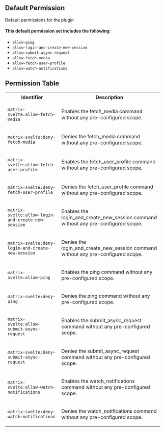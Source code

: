 ## Default Permission

Default permissions for the plugin

#### This default permission set includes the following:

- `allow-ping`
- `allow-login-and-create-new-session`
- `allow-submit-async-request`
- `allow-fetch-media`
- `allow-fetch-user-profile`
- `allow-watch-notifications`

## Permission Table

<table>
<tr>
<th>Identifier</th>
<th>Description</th>
</tr>

<tr>
<td>

`matrix-svelte:allow-fetch-media`

</td>
<td>

Enables the fetch_media command without any pre-configured scope.

</td>
</tr>

<tr>
<td>

`matrix-svelte:deny-fetch-media`

</td>
<td>

Denies the fetch_media command without any pre-configured scope.

</td>
</tr>

<tr>
<td>

`matrix-svelte:allow-fetch-user-profile`

</td>
<td>

Enables the fetch_user_profile command without any pre-configured scope.

</td>
</tr>

<tr>
<td>

`matrix-svelte:deny-fetch-user-profile`

</td>
<td>

Denies the fetch_user_profile command without any pre-configured scope.

</td>
</tr>

<tr>
<td>

`matrix-svelte:allow-login-and-create-new-session`

</td>
<td>

Enables the login_and_create_new_session command without any pre-configured scope.

</td>
</tr>

<tr>
<td>

`matrix-svelte:deny-login-and-create-new-session`

</td>
<td>

Denies the login_and_create_new_session command without any pre-configured scope.

</td>
</tr>

<tr>
<td>

`matrix-svelte:allow-ping`

</td>
<td>

Enables the ping command without any pre-configured scope.

</td>
</tr>

<tr>
<td>

`matrix-svelte:deny-ping`

</td>
<td>

Denies the ping command without any pre-configured scope.

</td>
</tr>

<tr>
<td>

`matrix-svelte:allow-submit-async-request`

</td>
<td>

Enables the submit_async_request command without any pre-configured scope.

</td>
</tr>

<tr>
<td>

`matrix-svelte:deny-submit-async-request`

</td>
<td>

Denies the submit_async_request command without any pre-configured scope.

</td>
</tr>

<tr>
<td>

`matrix-svelte:allow-watch-notifications`

</td>
<td>

Enables the watch_notifications command without any pre-configured scope.

</td>
</tr>

<tr>
<td>

`matrix-svelte:deny-watch-notifications`

</td>
<td>

Denies the watch_notifications command without any pre-configured scope.

</td>
</tr>
</table>
